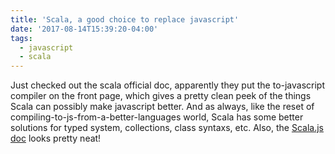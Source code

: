 ```yaml
---
title: 'Scala, a good choice to replace javascript'
date: '2017-08-14T15:39:20-04:00'
tags:
  - javascript
  - scala
---
```

Just checked out the scala official doc, apparently they put the to-javascript compiler on the front page, which gives a pretty clean peek of the things Scala can possibly make javascript better. And as always, like the reset of compiling-to-js-from-a-better-languages world, Scala has some better solutions for typed system, collections, class syntaxs, etc. Also, the [Scala.js doc](https://www.scala-js.org/) looks pretty neat!


